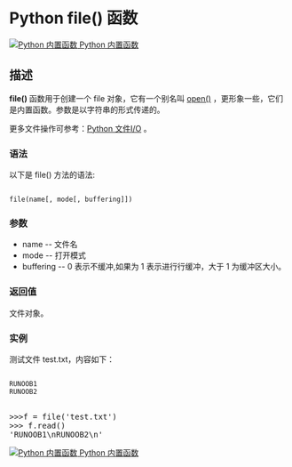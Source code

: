 Python  file() 函数
=================

 [![Python 内置函数](../images/up.gif)
 Python 内置函数](python-built-in-functions.html)


  描述
--

 **file()** 函数用于创建一个 file 对象，它有一个别名叫 [open()](pytho-func-open.html)
，更形象一些，它们是内置函数。参数是以字符串的形式传递的。

 更多文件操作可参考：[Python 文件I/O](python-files-io.html)
。

 ### 语法

 以下是 file() 方法的语法:

 
```

file(name[, mode[, buffering]])

```

 ### 参数

  *  name -- 文件名 
 *  mode -- 打开模式 
*  buffering -- 0 表示不缓冲,如果为 1 表示进行行缓冲，大于 1 为缓冲区大小。 
  ### 返回值

 文件对象。

 ### 实例

 测试文件 test.txt，内容如下：

 
```

RUNOOB1
RUNOOB2

```

  <pre>

>>>f = file('test.txt')
>>> f.read()
'RUNOOB1\nRUNOOB2\n'
</pre>

 [![Python 内置函数](../images/up.gif)
 Python 内置函数](python-built-in-functions.html)


